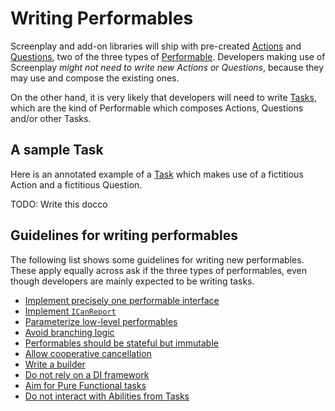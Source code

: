 # Writing Performables

Screenplay and add-on libraries will ship with pre-created [Actions] and [Questions], two of the three types of [Performable].
Developers making use of Screenplay _might not need to write new Actions or Questions_, because they may use and compose the existing ones.

On the other hand, it is very likely that developers will need to write [Tasks], which are the kind of Performable which composes Actions, Questions and/or other Tasks.

[Actions]: ../../glossary/Action.md
[Questions]: ../../glossary/Question.md
[Performable]: ../../glossary/Performable.md
[Tasks]: ../../glossary/Task.md

## A sample Task

Here is an annotated example of a [Task] which makes use of a fictitious Action and a fictitious Question.

TODO: Write this docco

[Task]: ../../glossary/Task.md

## Guidelines for writing performables

The following list shows some guidelines for writing new performables.
These apply equally across ask if the three types of performables, even though developers are mainly expected to be writing tasks.

* [Implement precisely one performable interface]
* [Implement `ICanReport`]
* [Parameterize low-level performables]
* [Avoid branching logic]
* [Performables should be stateful but immutable]
* [Allow cooperative cancellation]
* [Write a builder]
* [Do not rely on a DI framework]
* [Aim for Pure Functional tasks]
* [Do not interact with Abilities from Tasks]

[Implement precisely one performable interface]: ImplementOnePerformableInterface.md
[Implement `ICanReport`]: ImplementICanReport.md
[Parameterize low-level performables]: ParameterizeLowLevelPerformables.md
[Avoid branching logic]: AvoidBranchingLogic.md
[Performables should be stateful but immutable]: StatefulButImmutable.md
[Allow cooperative cancellation]: AllowCooperativeCancellation.md
[Write a builder]: WriteABuilder.md
[Do not rely on a DI framework]: DoNotUseDiFrameworks.md
[Aim for Pure Functional tasks]: PureFunctionalTasks.md
[Do not interact with Abilities from Tasks]: TasksDoNotUseAbilities.md

